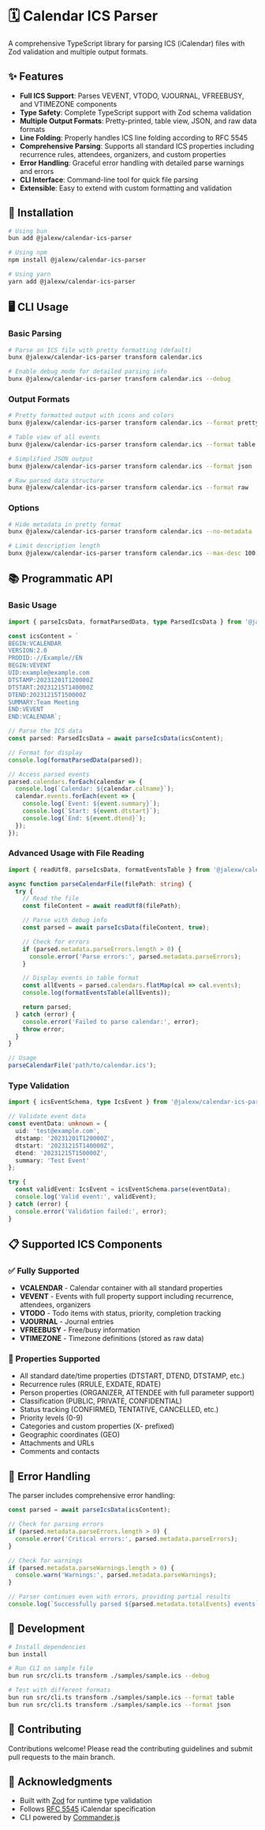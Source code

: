 # 🗓️ Calendar ICS Parser

A comprehensive TypeScript library for parsing ICS (iCalendar) files with Zod validation and multiple output formats.

## ✨ Features

- **Full ICS Support**: Parses VEVENT, VTODO, VJOURNAL, VFREEBUSY, and VTIMEZONE components
- **Type Safety**: Complete TypeScript support with Zod schema validation
- **Multiple Output Formats**: Pretty-printed, table view, JSON, and raw data formats
- **Line Folding**: Properly handles ICS line folding according to RFC 5545
- **Comprehensive Parsing**: Supports all standard ICS properties including recurrence rules, attendees, organizers, and custom properties
- **Error Handling**: Graceful error handling with detailed parse warnings and errors
- **CLI Interface**: Command-line tool for quick file parsing
- **Extensible**: Easy to extend with custom formatting and validation

## 🚀 Installation

```bash
# Using bun
bun add @jalexw/calendar-ics-parser

# Using npm
npm install @jalexw/calendar-ics-parser

# Using yarn
yarn add @jalexw/calendar-ics-parser
```

## 🖥️ CLI Usage

### Basic Parsing

```bash
# Parse an ICS file with pretty formatting (default)
bunx @jalexw/calendar-ics-parser transform calendar.ics

# Enable debug mode for detailed parsing info
bunx @jalexw/calendar-ics-parser transform calendar.ics --debug
```

### Output Formats

```bash
# Pretty formatted output with icons and colors
bunx @jalexw/calendar-ics-parser transform calendar.ics --format pretty

# Table view of all events
bunx @jalexw/calendar-ics-parser transform calendar.ics --format table

# Simplified JSON output
bunx @jalexw/calendar-ics-parser transform calendar.ics --format json

# Raw parsed data structure
bunx @jalexw/calendar-ics-parser transform calendar.ics --format raw
```

### Options

```bash
# Hide metadata in pretty format
bunx @jalexw/calendar-ics-parser transform calendar.ics --no-metadata

# Limit description length
bunx @jalexw/calendar-ics-parser transform calendar.ics --max-desc 100
```

## 📚 Programmatic API

### Basic Usage

```typescript
import { parseIcsData, formatParsedData, type ParsedIcsData } from '@jalexw/calendar-ics-parser';

const icsContent = `
BEGIN:VCALENDAR
VERSION:2.0
PRODID:-//Example//EN
BEGIN:VEVENT
UID:example@example.com
DTSTAMP:20231201T120000Z
DTSTART:20231215T140000Z
DTEND:20231215T150000Z
SUMMARY:Team Meeting
END:VEVENT
END:VCALENDAR`;

// Parse the ICS data
const parsed: ParsedIcsData = await parseIcsData(icsContent);

// Format for display
console.log(formatParsedData(parsed));

// Access parsed events
parsed.calendars.forEach(calendar => {
  console.log(`Calendar: ${calendar.calname}`);
  calendar.events.forEach(event => {
    console.log(`Event: ${event.summary}`);
    console.log(`Start: ${event.dtstart}`);
    console.log(`End: ${event.dtend}`);
  });
});
```

### Advanced Usage with File Reading

```typescript
import { readUtf8, parseIcsData, formatEventsTable } from '@jalexw/calendar-ics-parser';

async function parseCalendarFile(filePath: string) {
  try {
    // Read the file
    const fileContent = await readUtf8(filePath);

    // Parse with debug info
    const parsed = await parseIcsData(fileContent, true);

    // Check for errors
    if (parsed.metadata.parseErrors.length > 0) {
      console.error('Parse errors:', parsed.metadata.parseErrors);
    }

    // Display events in table format
    const allEvents = parsed.calendars.flatMap(cal => cal.events);
    console.log(formatEventsTable(allEvents));

    return parsed;
  } catch (error) {
    console.error('Failed to parse calendar:', error);
    throw error;
  }
}

// Usage
parseCalendarFile('path/to/calendar.ics');
```

### Type Validation

```typescript
import { icsEventSchema, type IcsEvent } from '@jalexw/calendar-ics-parser';

// Validate event data
const eventData: unknown = {
  uid: 'test@example.com',
  dtstamp: '20231201T120000Z',
  dtstart: '20231215T140000Z',
  dtend: '20231215T150000Z',
  summary: 'Test Event'
};

try {
  const validEvent: IcsEvent = icsEventSchema.parse(eventData);
  console.log('Valid event:', validEvent);
} catch (error) {
  console.error('Validation failed:', error);
}
```

## 📋 Supported ICS Components

### ✅ Fully Supported
- **VCALENDAR** - Calendar container with all standard properties
- **VEVENT** - Events with full property support including recurrence, attendees, organizers
- **VTODO** - Todo items with status, priority, completion tracking
- **VJOURNAL** - Journal entries
- **VFREEBUSY** - Free/busy information
- **VTIMEZONE** - Timezone definitions (stored as raw data)

### 🔧 Properties Supported
- All standard date/time properties (DTSTART, DTEND, DTSTAMP, etc.)
- Recurrence rules (RRULE, EXDATE, RDATE)
- Person properties (ORGANIZER, ATTENDEE with full parameter support)
- Classification (PUBLIC, PRIVATE, CONFIDENTIAL)
- Status tracking (CONFIRMED, TENTATIVE, CANCELLED, etc.)
- Priority levels (0-9)
- Categories and custom properties (X- prefixed)
- Geographic coordinates (GEO)
- Attachments and URLs
- Comments and contacts

## 🐛 Error Handling

The parser includes comprehensive error handling:

```typescript
const parsed = await parseIcsData(icsContent);

// Check for parsing errors
if (parsed.metadata.parseErrors.length > 0) {
  console.error('Critical errors:', parsed.metadata.parseErrors);
}

// Check for warnings
if (parsed.metadata.parseWarnings.length > 0) {
  console.warn('Warnings:', parsed.metadata.parseWarnings);
}

// Parser continues even with errors, providing partial results
console.log(`Successfully parsed ${parsed.metadata.totalEvents} events`);
```

## 🔧 Development

```bash
# Install dependencies
bun install

# Run CLI on sample file
bun run src/cli.ts transform ./samples/sample.ics --debug

# Test with different formats
bun run src/cli.ts transform ./samples/sample.ics --format table
bun run src/cli.ts transform ./samples/sample.ics --format json
```

## 🤝 Contributing

Contributions welcome! Please read the contributing guidelines and submit pull requests to the main branch.

## 🙏 Acknowledgments

- Built with [Zod](https://github.com/colinhacks/zod) for runtime type validation
- Follows [RFC 5545](https://tools.ietf.org/html/rfc5545) iCalendar specification
- CLI powered by [Commander.js](https://github.com/tj/commander.js/)
